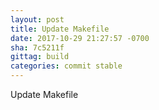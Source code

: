 ```yaml
---
layout: post
title: Update Makefile
date: 2017-10-29 21:27:57 -0700
sha: 7c5211f
gittag: build
categories: commit stable
---
```

Update Makefile
